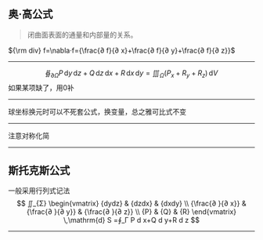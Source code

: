# 

## 奥·高公式

>闭曲面表面的通量和内部量的关系。

${\rm div} f=\nabla·f={\frac{∂ f}{∂ x}+\frac{∂ f}{∂ y}+\frac{∂ f}{∂ z}}$

---

$$
\oiint_{∂ \Omega}P\,\mathrm{d} y\,\mathrm{d} z+Q\,\mathrm{d} z\,\mathrm{d} x+R\,\mathrm{d} x\,\mathrm{d} y=∭_{Ω}(P_{x}+R_{y}+R_{z})\,\mathrm{d}V
$$
如果某项缺了，用0补

---

球坐标换元时可以不死套公式，换变量，总之雅可比式不变

---

注意对称化简

---

## 斯托克斯公式

一般采用行列式记法
$$
∬_{Σ}
\begin{vmatrix}
{dydz} & {dzdx} & {dxdy} \\ 
{\frac{∂ }{∂  x}} & {\frac{∂ }{∂  y}} & {\frac{∂ }{∂  z}} \\ 
{P} & {Q} & {R}
\end{vmatrix}
\,\mathrm{d}  S
=∮_Γ P d x+Q d y+R d z
$$

---